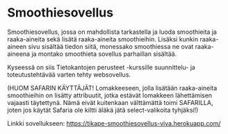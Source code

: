 # Smoothiesovellus

Smoothiesovellus, jossa on mahdollista tarkastella ja luoda smoothieita 
ja raaka-aineita sekä lisätä raaka-aineita smoothieihin. 
Lisäksi kunkin raaka-aineen sivu sisältää tiedon siitä, monessako smoothiessa
ne ovat raaka-aineena ja montako smoothieta sovellus parhaillan sisältää.

Kyseessä on siis Tietokantojen perusteet -kurssille suunnittelu- 
ja toteutustehtävää varten tehty websovellus.

(HUOM SAFARIN KÄYTTÄJÄT! Lomakkeeseen, jolla lisätään raaka-aineita 
smoothieihin on lisätty attribuutit, jotka estävät lomakkeen lähettämisen
 vajaasti täytettynä. Nämä eivät kuitenkaan välttämättä toimi SAFARILLA, 
joten jos käytät Safaria ole kiltti äläkä jätä select-valikoita tyhjäksi!)

Linkki sovellukseen:
https://tikape-smoothiesovellus-viva.herokuapp.com/
